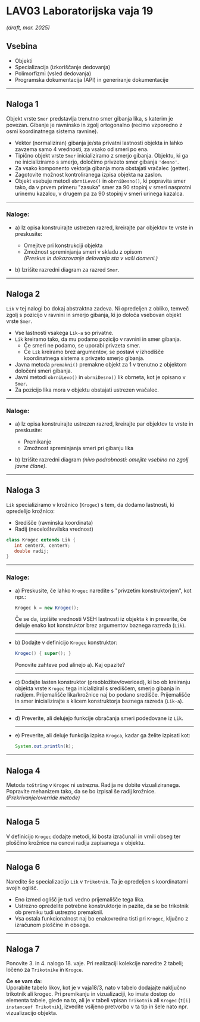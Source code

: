 # LAV03 Laboratorijska vaja 19  
*(draft, mar. 2025)*  

## Vsebina  
- Objekti  
- Specializacija (izkoriščanje dedovanja)  
- Polimorfizmi (vsled dedovanja)  
- Programska dokumentacija (API) in generiranje dokumentacije  

---

## Naloga 1  
Objekt vrste `Smer` predstavlja trenutno smer gibanja lika, s katerim je povezan. Gibanje je ravninsko in zgolj ortogonalno (recimo vzporedno z osmi koordinatnega sistema ravnine).  

- Vektor (normaliziran) gibanja je/sta privatni lastnosti objekta in lahko zavzema samo 4 vrednosti, za vsako od smeri po ena.  
- Tipično objekt vrste `Smer` inicializiramo z smerjo gibanja. Objektu, ki ga ne inicializiramo s smerjo, določimo privzeto smer gibanja `'desno'`.  
- Za vsako komponento vektorja gibanja mora obstajati vračalec (getter).  
- Zagotovite možnost kontroliranega izpisa objekta na zaslon.  
- Objekt vsebuje metodi `obrniLevo()` in `obrniDesno()`, ki popravita smer tako, da v prvem primeru "zasuka" smer za 90 stopinj v smeri nasprotni urinemu kazalcu, v drugem pa za 90 stopinj v smeri urinega kazalca.  
---
### Naloge:  
- a) Iz opisa konstruirajte ustrezen razred, kreirajte par objektov te vrste in preskusite:  
   - Omejitve pri konstrukciji objekta  
   - Zmožnost spreminjanja smeri v skladu z opisom  
   *(Preskus in dokazovanje delovanja sta v vaši domeni.)*  

- b) Izrišite razredni diagram za razred `Smer`.  

---

## Naloga 2  
`Lik` v tej nalogi bo dokaj abstraktna zadeva. Ni opredeljen z obliko, temveč zgolj s pozicijo v ravnini in smerjo gibanja, ki jo določa vsebovan objekt vrste `Smer`.  

- Vse lastnosti vsakega `Lik-a` so privatne.  
- `Lik` kreiramo tako, da mu podamo pozicijo v ravnini in smer gibanja.  
  - Če smeri ne podamo, se uporabi privzeta smer.  
  - Če `Lik` kreiramo brez argumentov, se postavi v izhodišče koordinatnega sistema s privzeto smerjo gibanja.  
- Javna metoda `premakni()` premakne objekt za 1 v trenutno z objektom določeni smeri gibanja.  
- Javni metodi `obrniLevo()` in `obrniDesno()` lik obrneta, kot je opisano v `Smer`.  
- Za pozicijo lika mora v objektu obstajati ustrezen vračalec.  
---
### Naloge:  
- a) Iz opisa konstruirajte ustrezen razred, kreirajte par objektov te vrste in preskusite:  
   - Premikanje  
   - Zmožnost spreminjanja smeri pri gibanju lika  

- b) Izrišite razredni diagram *(nivo podrobnosti: omejite vsebino na zgolj javne člane)*.  

---

## Naloga 3  
`Lik` specializiramo v krožnico (`Krogec`) s tem, da dodamo lastnosti, ki opredelijo krožnico:  
- Središče (ravninska koordinata)  
- Radij (neceloštevilska vrednost)  

```java
class Krogec extends Lik {
   int centerX, centerY;
   double radij;   
}
```
---
### Naloge:  
- a) Preskusite, če lahko `Krogec` naredite s "privzetim konstruktorjem", kot npr.:  
   ```java
   Krogec k = new Krogec();
   ```  
   Če se da, izpišite vrednosti VSEH lastnosti iz objekta `k` in preverite, če deluje enako kot konstruktor brez argumentov baznega razreda (`Lik`). 

  ---
- b) Dodajte v definicijo `Krogec` konstruktor:  
   ```java
   Krogec() { super(); }
   ```  
   Ponovite zahteve pod alinejo a). Kaj opazite?  

   ---
- c) Dodajte lasten konstruktor (preobložitev/overload), ki bo ob kreiranju objekta vrste `Krogec` tega inicializiral s središčem, smerjo gibanja in radijem. Prijemališče lika/krožnice naj bo podano središče. Prijemališče in smer inicializirajte s klicem konstruktorja baznega razreda (`Lik-a`).  

   ---
- d) Preverite, ali delujejo funkcije obračanja smeri podedovane iz `Lik`.  

   ---
- e) Preverite, ali deluje funkcija izpisa `Krogca`, kadar ga želite izpisati kot:  
   ```java
   System.out.println(k);
   ```  

---

## Naloga 4  
Metoda `toString` v `Krogec` ni ustrezna. Radija ne dobite vizualiziranega. Popravite mehanizem tako, da se bo izpisal še radij krožnice. *(Prekrivanje/override metode)*  

---

## Naloga 5  
V definicijo `Krogec` dodajte metodi, ki bosta izračunali in vrnili obseg ter ploščino krožnice na osnovi radija zapisanega v objektu.  

---

## Naloga 6  
Naredite še specializacijo `Lik` v `Trikotnik`. Ta je opredeljen s koordinatami svojih oglišč.  

- Eno izmed oglišč je tudi vedno prijemališče tega lika.  
- Ustrezno opredelite potrebne konstruktorje in pazite, da se bo trikotnik ob premiku tudi ustrezno premaknil.  
- Vsa ostala funkcionalnost naj bo enakovredna tisti pri `Krogec`, ključno z izračunom ploščine in obsega.  

---

## Naloga 7  
Ponovite 3. in 4. nalogo 18. vaje. Pri realizaciji kolekcije naredite 2 tabeli; ločeno za `Trikotnike` in `Krogce`.  

**Če se vam da:**  
Uporabite tabelo likov, kot je v vaja18/3, nato v tabelo dodajajte naključno trikotnik ali krogec. Pri premikanju in vizualizaciji, ko imate dostop do elementa tabele, glede na to, ali je v tabeli vpisan `Trikotnik` ali `Krogec` (`t[i] instanceof Trikotnik`), izvedite vsiljeno pretvorbo v ta tip in šele nato npr. vizualizacijo objekta.  
